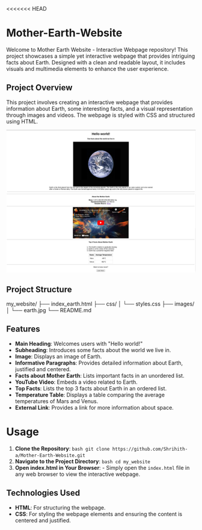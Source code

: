 <<<<<<< HEAD
# Mother-Earth-Website
Welcome to Mother Earth Website - Interactive Webpage repository!  This project showcases a simple yet interactive webpage that provides intriguing facts about Earth. Designed with a clean and readable layout, it includes visuals and multimedia elements to enhance the user experience.

## Project Overview
This project involves creating an interactive webpage that provides information about Earth, some interesting facts, and a visual representation through images and videos. The webpage is styled with CSS and structured using HTML.

![Website Screenshot](image/Earth_Webpage_1.png)
![Website Screenshot](image/Earth_Webpage_2.png)


## Project Structure
my_website/ ├── index_earth.html ├── css/ │ └── styles.css ├── images/ │ └── earth.jpg └── README.md

## Features 
- **Main Heading**: Welcomes users with "Hello world!"
- **Subheading**: Introduces some facts about the world we live in.
- **Image**: Displays an image of Earth.
- **Informative Paragraphs**: Provides detailed information about Earth, justified and centered.
- **Facts about Mother Earth**: Lists important facts in an unordered list.
- **YouTube Video**: Embeds a video related to Earth.
- **Top Facts**: Lists the top 3 facts about Earth in an ordered list.
- **Temperature Table**: Displays a table comparing the average temperatures of Mars and Venus.
- **External Link**: Provides a link for more information about space.

# Usage 
1. **Clone the Repository**: ```bash git clone https://github.com/Shrihith-a/Mother-Earth-Website.git ```
2. **Navigate to the Project Directory**: ```bash cd my_website ```
3. **Open index.html in Your Browser**: - Simply open the `index.html` file in any web browser to view the interactive webpage.
   
## Technologies Used 
- **HTML**: For structuring the webpage.
- **CSS**: For styling the webpage elements and ensuring the content is centered and justified.
